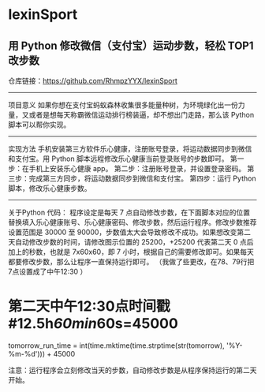 # lexinSport
用 Python 修改微信（支付宝）运动步数，轻松 TOP1
 改步数
 -----------------------------
 
仓库链接：https://github.com/RhmpzYYX/lexinSport

------------------------
项目意义
如果你想在支付宝蚂蚁森林收集很多能量种树，为环境绿化出一份力量，又或者是想每天称霸微信运动排行榜装逼，却不想出门走路，那么该 Python 脚本可以帮你实现。

-----------------------
实现方法
手机安装第三方软件乐心健康，注册账号登录，将运动数据同步到微信和支付宝。用 Python 脚本远程修改乐心健康当前登录账号的步数即可。
第一步：在手机上安装乐心健康 app。
第二步：注册账号登录，并设置登录密码。
第三步：完成第三方同步，将运动数据同步到微信和支付宝。
第四步：运行 Python 脚本，修改乐心健康步数。

-----------------------
关于Python 代码：
程序设定是每天 7 点自动修改步数，在下面脚本对应的位置替换填入乐心健康账号、乐心健康密码、修改步数，然后运行程序。修改步数推荐设置范围是 30000 至 90000，步数值太大会导致修改不成功。如果想改变第二天自动修改步数的时间，请修改图示位置的 25200，+25200 代表第二天 0 点后加上的秒数，也就是 7x60x60，即 7 小时，根据自己的需要修改即可。如果每天都要修改步数，那么让程序一直保持运行即可。
（我做了些更改，在78、79行把7点设置成了中午12:30 ）

# 第二天中午12:30点时间戳 #12.5h*60min*60s=45000
 tomorrow_run_time = int(time.mktime(time.strptime(str(tomorrow), '%Y-%m-%d'))) + 45000

注意：运行程序会立刻修改当天的步数，自动修改步数是从程序保持运行的第二天开始。
